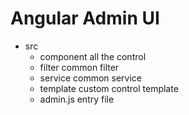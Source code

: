 

# Angular Admin UI
* src
    * component  all the control
    * filter     common filter
    * service    common service
    * template   custom control template
    * admin.js   entry file

